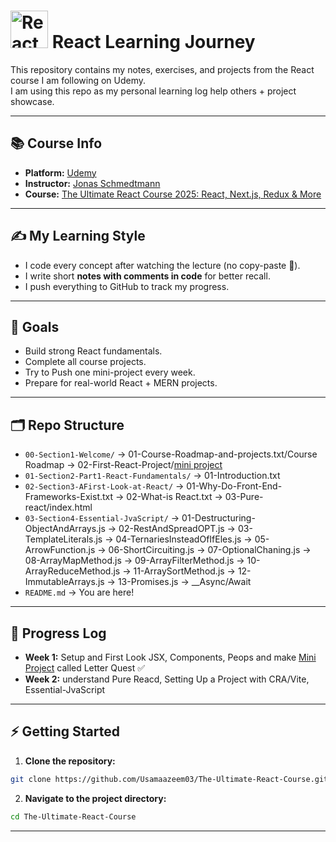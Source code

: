 # <img src="https://upload.wikimedia.org/wikipedia/commons/a/a7/React-icon.svg" alt="React Logo" width="60" /> React Learning Journey

This repository contains my notes, exercises, and projects from the React course I am following on Udemy.  
I am using this repo as my personal learning log help others + project showcase.

---

## 📚 Course Info

- **Platform:** [Udemy](https://www.udemy.com/)
- **Instructor:** [Jonas Schmedtmann](https://codingheroes.io/)
- **Course:** [The Ultimate React Course 2025: React, Next.js, Redux & More](https://www.udemy.com/course/the-ultimate-react-course/)

---

## ✍️ My Learning Style

- I code every concept after watching the lecture (no copy-paste 🚫).
- I write short **notes with comments in code** for better recall.
- I push everything to GitHub to track my progress.

---

## 🎯 Goals

- Build strong React fundamentals.
- Complete all course projects.
- Try to Push one mini-project every week.
- Prepare for real-world React + MERN projects.

---

## 🗂️ Repo Structure

- `00-Section1-Welcome/`
  → 01-Course-Roadmap-and-projects.txt/Course Roadmap
  → 02-First-React-Project/[mini project](https://letterquest.netlify.app/)
- `01-Section2-Part1-React-Fundamentals/`
  → 01-Introduction.txt
- `02-Section3-AFirst-Look-at-React/`
  → 01-Why-Do-Front-End-Frameworks-Exist.txt
  → 02-What-is React.txt
  → 03-Pure-react/index.html
- `03-Section4-Essential-JvaScript/`
  → 01-Destructuring-ObjectAndArrays.js
  → 02-RestAndSpreadOPT.js
  → 03-TemplateLiterals.js
  → 04-TernariesInsteadOfIfEles.js
  → 05-ArrowFunction.js
  → 06-ShortCircuiting.js
  → 07-OptionalChaning.js
  → 08-ArrayMapMethod.js
  → 09-ArrayFilterMethod.js
  → 10-ArrayReduceMethod.js
  → 11-ArraySortMethod.js
  → 12-ImmutableArrays.js
  → 13-Promises.js
  → \_\_Async/Await
- `README.md` → You are here!

---

## 📆 Progress Log

- **Week 1:** Setup and First Look JSX, Components, Peops and make [Mini Project](./00-Section1-Welcome/02-First-React-Project/letter-quest/README.md) called Letter Quest ✅
- **Week 2:** understand Pure Reacd, Setting Up a Project with CRA/Vite, Essential-JvaScript

---

## ⚡ Getting Started

1. **Clone the repository:**

```bash
git clone https://github.com/Usamaazeem03/The-Ultimate-React-Course.git
```

2. **Navigate to the project directory:**

```bash
cd The-Ultimate-React-Course

```

---

